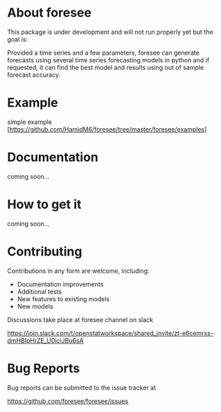 About foresee
=================

This package is under development and will not run properly yet but the goal is:

Provided a time series and a few parameters, foresee can generate forecasts using several time series forecasting models in python and if requested, it can find the best model and results using out of sample forecast accuracy.

Example
=======
simple example [https://github.com/HamidM6/foresee/tree/master/foresee/examples]


Documentation
=============

coming soon...

How to get it
=============

coming soon...

Contributing
============
Contributions in any form are welcome, including:

* Documentation improvements
* Additional tests
* New features to existing models
* New models

Discussions take place at foresee channel on slack

https://join.slack.com/t/openstatworkspace/shared_invite/zt-e6cemrxs-dmHBIpHrZE_U0iciJBu6sA

Bug Reports
===========

Bug reports can be submitted to the issue tracker at

https://github.com/foresee/foresee/issues

